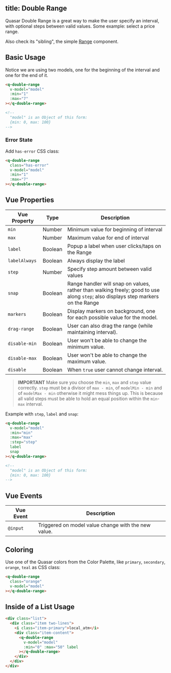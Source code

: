 title: Double Range
---
Quasar Double Range is a great way to make the user specify an interval, with optional steps between valid values. Some example: select a price range.

Also check its "sibling", the simple [Range](/components/range.html) component.

<input type="hidden" data-fullpage-demo="form/range/double">

## Basic Usage

Notice we are using two models, one for the beginning of the interval and one for the end of it.
``` html
<q-double-range
  v-model="model"
  :min="1"
  :max="7"
></q-double-range>

<!--
  "model" is an Object of this form:
  {min: 0, max: 100}
-->
```

### Error State
Add `has-error` CSS class:
``` html
<q-double-range
  class="has-error"
  v-model="model"
  :min="1"
  :max="7"
></q-double-range>
```

## Vue Properties

| Vue Property | Type | Description |
| --- | --- | --- |
| `min` | Number | Minimum value for beginning of interval |
| `max` | Number | Maximum value for end of interval |
| `label` | Boolean | Popup a label when user clicks/taps on the Range |
| `labelAlways` | Boolean | Always display the label |
| `step` | Number | Specify step amount between valid values |
| `snap` | Boolean | Range handler will snap on values, rather than walking freely; good to use along `step`; also displays step markers on the Range |
| `markers` | Boolean | Display markers on background, one for each possible value for the model. |
| `drag-range` | Boolean | User can also drag the range (while maintaining interval). |
| `disable-min` | Boolean | User won't be able to change the minimum value. |
| `disable-max` | Boolean | User won't be able to change the maximum value. |
| `disable` | Boolean | When `true` user cannot change interval. |

> **IMPORTANT**
> Make sure you choose the `min`, `max` and `step` value correctly. `step` must be a divisor of `max - min`, of `modelMin - min` and of `modelMax - min` otherwise it might mess things up. This is because all valid steps must be able to hold an equal position within the `min`-`max` interval.

Example with `step`, `label` and `snap`:
``` html
<q-double-range
  v-model="model"
  :min="min"
  :max="max"
  :step="step"
  label
  snap
></q-double-range>

<!--
  "model" is an Object of this form:
  {min: 0, max: 100}
-->
```

## Vue Events
| Vue Event | Description |
| --- | --- |
| `@input` | Triggered on model value change with the new value. |

## Coloring
Use one of the Quasar colors from the Color Palette, like `primary`, `secondary`, `orange`, `teal` as CSS class:

``` html
<q-double-range
  class="orange"
  v-model="model"
></q-double-range>
```

## Inside of a List Usage

``` html
<div class="list">
  <div class="item two-lines">
    <i class="item-primary">local_atm</i>
    <div class="item-content">
      <q-double-range
        v-model="model"
        :min="0" :max="50" label
      ></q-double-range>
    </div>
  </div>
</div>
```
